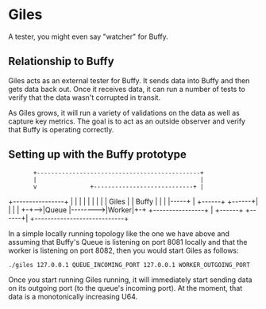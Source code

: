# Giles

A tester, you might even say "watcher" for Buffy.

## Relationship to Buffy

Giles acts as an external tester for Buffy. It sends data into
Buffy and then gets data back out. Once it receives data, it can
run a number of tests to verify that the data wasn't corrupted
in transit.

As Giles grows, it will run a variety of validations on the data
as well as capture key metrics. The goal is to act as an outside
observer and verify that Buffy is operating correctly. 

## Setting up with the Buffy prototype

           +----------------------------------------------+
           |                                              |
           v               +----------------------------+ |
  +----------------+       |                            | |
  |                |       |                            | |
  |     Giles      |       |           Buffy            | |
  |                |-----+ |   +------+         +------+| |
  |                |     +-+-->|Queue |-------->|Worker|+-+
  +----------------+       |   +------+         +------+|
                           +----------------------------+
                           
In a simple locally running topology like the one we have above
and assuming that Buffy's Queue is listening on port 8081 locally
and that the worker is listening on port 8082, then you would start 
Giles as follows:

`./giles 127.0.0.1 QUEUE_INCOMING_PORT 127.0.0.1 WORKER_OUTGOING_PORT`

Once you start running Giles running, it will immediately start sending
data on its outgoing port (to the queue's incoming port). At the moment,
that data is a monotonically increasing U64.
